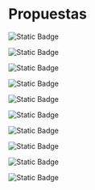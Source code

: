 # Propuestas

![Static Badge](https://img.shields.io/badge/Web%20manifiesto%20-InProgress-green)

![Static Badge](https://img.shields.io/badge/%20Documentaci%C3%B3n%3ADefinici%C3%B3n%20estructura%20gen%C3%A9rica-InProgress-green)

![Static Badge](https://img.shields.io/badge/Aether%20Next%20Steps%20-InProgress-green)

![Static Badge](https://img.shields.io/badge/Fanzine%20Manifiesto%20Makers-InProgress-green)

![Static Badge](https://img.shields.io/badge/Open%20Source%3F%20(tema%20para%20meetup%2Fcoloquio)-Pending-blue)

![Static Badge](https://img.shields.io/badge/Propuesta%20actividades%20para%20comunidad%20(fuera%20de%20CORE)-Pending-blue)

![Static Badge](https://img.shields.io/badge/Crear%20listado%20herramientas%20OpenSource-Pending-blue)

![Static Badge](https://img.shields.io/badge/Documentar%20Ahether-Pending-blue)

![Static Badge](https://img.shields.io/badge/Propuesta%20eventos%20a%20asistir%20en%20grupo%20-Pending-blue)

![Static Badge](https://img.shields.io/badge/%C2%BFC%C3%B3mo%20nos%20acercamos%20a%20los%20diferentes%20grupos%20de%20edad%3F%20-Pending-blue)








